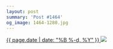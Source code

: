 ```yaml
---
layout: post
summary: 'Post #1464'
og_image: 1464-1280.jpg
---
```


<p>
 <time>
  <a href="/1464">
   {{ page.date | date: "%B %-d, %Y" }}
  </a>
 </time>
 <a href="/1464">
  <img sizes="(min-width: 700px) 50vw, calc(100vw - 2rem)" src="{{ site.assets_url }}/1464-640.jpg" srcset="{{ site.assets_url }}/1464-320.jpg 320w, {{ site.assets_url }}/1464-640.jpg 640w, {{ site.assets_url }}/1464-960.jpg 960w, {{ site.assets_url }}/1464-1280.jpg 1280w"/>
 </a>
</p>
